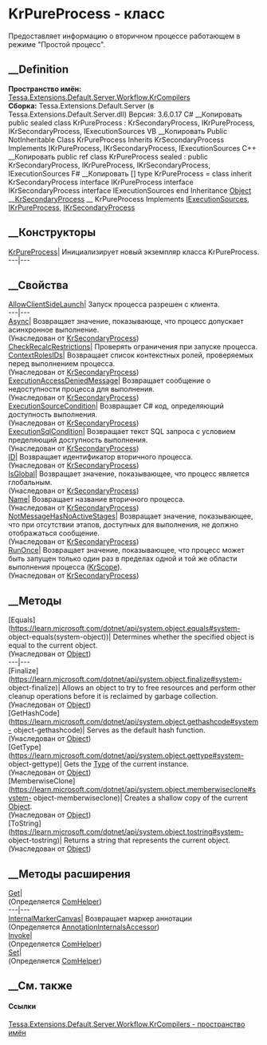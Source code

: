 # KrPureProcess - класс
Предоставляет информацию о вторичном процессе работающем в режиме "Простой
процесс".
## __Definition
 **Пространство имён:**
[Tessa.Extensions.Default.Server.Workflow.KrCompilers](N_Tessa_Extensions_Default_Server_Workflow_KrCompilers.htm)  
 **Сборка:** Tessa.Extensions.Default.Server (в
Tessa.Extensions.Default.Server.dll) Версия: 3.6.0.17
C# __Копировать
     public sealed class KrPureProcess : KrSecondaryProcess, 
    	IKrPureProcess, IKrSecondaryProcess, IExecutionSources
VB __Копировать
     Public NotInheritable Class KrPureProcess
    	Inherits KrSecondaryProcess
    	Implements IKrPureProcess, IKrSecondaryProcess, IExecutionSources
C++ __Копировать
     public ref class KrPureProcess sealed : public KrSecondaryProcess, 
    	IKrPureProcess, IKrSecondaryProcess, IExecutionSources
F# __Копировать
     [<SealedAttribute>]
    type KrPureProcess = 
        class
            inherit KrSecondaryProcess
            interface IKrPureProcess
            interface IKrSecondaryProcess
            interface IExecutionSources
        end
Inheritance
    [Object](https://learn.microsoft.com/dotnet/api/system.object) __[KrSecondaryProcess](T_Tessa_Extensions_Default_Server_Workflow_KrCompilers_KrSecondaryProcess.htm) __ KrPureProcess
Implements
    [IExecutionSources](T_Tessa_Extensions_Default_Server_Workflow_KrCompilers_IExecutionSources.htm), [IKrPureProcess](T_Tessa_Extensions_Default_Server_Workflow_KrCompilers_IKrPureProcess.htm), [IKrSecondaryProcess](T_Tessa_Extensions_Default_Server_Workflow_KrCompilers_IKrSecondaryProcess.htm)
##  __Конструкторы
[KrPureProcess](M_Tessa_Extensions_Default_Server_Workflow_KrCompilers_KrPureProcess__ctor.htm)|
Инициализирует новый экземпляр класса KrPureProcess.  
---|---  
## __Свойства
[AllowClientSideLaunch](P_Tessa_Extensions_Default_Server_Workflow_KrCompilers_KrPureProcess_AllowClientSideLaunch.htm)|
Запуск процесса разрешен с клиента.  
---|---  
[Async](P_Tessa_Extensions_Default_Server_Workflow_KrCompilers_KrSecondaryProcess_Async.htm)|
Возвращает значение, показывающе, что процесс допускает асинхронное
выполнение.  
(Унаследован от
[KrSecondaryProcess](T_Tessa_Extensions_Default_Server_Workflow_KrCompilers_KrSecondaryProcess.htm))  
[CheckRecalcRestrictions](P_Tessa_Extensions_Default_Server_Workflow_KrCompilers_KrPureProcess_CheckRecalcRestrictions.htm)|
Проверять ограничения при запуске процесса.  
[ContextRolesIDs](P_Tessa_Extensions_Default_Server_Workflow_KrCompilers_KrSecondaryProcess_ContextRolesIDs.htm)|
Возвращает cписок контекстных ролей, проверяемых перед выполнением процесса.  
(Унаследован от
[KrSecondaryProcess](T_Tessa_Extensions_Default_Server_Workflow_KrCompilers_KrSecondaryProcess.htm))  
[ExecutionAccessDeniedMessage](P_Tessa_Extensions_Default_Server_Workflow_KrCompilers_KrSecondaryProcess_ExecutionAccessDeniedMessage.htm)|
Возвращает сообщение о недоступности процесса для выполнения.  
(Унаследован от
[KrSecondaryProcess](T_Tessa_Extensions_Default_Server_Workflow_KrCompilers_KrSecondaryProcess.htm))  
[ExecutionSourceCondition](P_Tessa_Extensions_Default_Server_Workflow_KrCompilers_KrSecondaryProcess_ExecutionSourceCondition.htm)|
Возвращает C# код, определяющий доступность выполнения.  
(Унаследован от
[KrSecondaryProcess](T_Tessa_Extensions_Default_Server_Workflow_KrCompilers_KrSecondaryProcess.htm))  
[ExecutionSqlCondition](P_Tessa_Extensions_Default_Server_Workflow_KrCompilers_KrSecondaryProcess_ExecutionSqlCondition.htm)|
Возвращает текст SQL запроса с условием пределяющий доступность выполнения.  
(Унаследован от
[KrSecondaryProcess](T_Tessa_Extensions_Default_Server_Workflow_KrCompilers_KrSecondaryProcess.htm))  
[ID](P_Tessa_Extensions_Default_Server_Workflow_KrCompilers_KrSecondaryProcess_ID.htm)|
Возвращает идентификатор вторичного процесса.  
(Унаследован от
[KrSecondaryProcess](T_Tessa_Extensions_Default_Server_Workflow_KrCompilers_KrSecondaryProcess.htm))  
[IsGlobal](P_Tessa_Extensions_Default_Server_Workflow_KrCompilers_KrSecondaryProcess_IsGlobal.htm)|
Возвращает значение, показывающее, что процесс является глобальным.  
(Унаследован от
[KrSecondaryProcess](T_Tessa_Extensions_Default_Server_Workflow_KrCompilers_KrSecondaryProcess.htm))  
[Name](P_Tessa_Extensions_Default_Server_Workflow_KrCompilers_KrSecondaryProcess_Name.htm)|
Возвращает название вторичного процесса.  
(Унаследован от
[KrSecondaryProcess](T_Tessa_Extensions_Default_Server_Workflow_KrCompilers_KrSecondaryProcess.htm))  
[NotMessageHasNoActiveStages](P_Tessa_Extensions_Default_Server_Workflow_KrCompilers_KrSecondaryProcess_NotMessageHasNoActiveStages.htm)|
Возвращает значение, показывающее, что при отсутствии этапов, доступных для
выполнения, не должно отображаться сообщение.  
(Унаследован от
[KrSecondaryProcess](T_Tessa_Extensions_Default_Server_Workflow_KrCompilers_KrSecondaryProcess.htm))  
[RunOnce](P_Tessa_Extensions_Default_Server_Workflow_KrCompilers_KrSecondaryProcess_RunOnce.htm)|
Возвращает значение, показывающее, что процесс может быть запущен только один
раз в пределах одной и той же области выполнения процесса
([KrScope](T_Tessa_Extensions_Default_Server_Workflow_KrProcess_Scope_KrScope.htm)).  
(Унаследован от
[KrSecondaryProcess](T_Tessa_Extensions_Default_Server_Workflow_KrCompilers_KrSecondaryProcess.htm))  
##  __Методы
[Equals](https://learn.microsoft.com/dotnet/api/system.object.equals#system-
object-equals\(system-object\))| Determines whether the specified object is
equal to the current object.  
(Унаследован от
[Object](https://learn.microsoft.com/dotnet/api/system.object))  
---|---  
[Finalize](https://learn.microsoft.com/dotnet/api/system.object.finalize#system-
object-finalize)| Allows an object to try to free resources and perform other
cleanup operations before it is reclaimed by garbage collection.  
(Унаследован от
[Object](https://learn.microsoft.com/dotnet/api/system.object))  
[GetHashCode](https://learn.microsoft.com/dotnet/api/system.object.gethashcode#system-
object-gethashcode)| Serves as the default hash function.  
(Унаследован от
[Object](https://learn.microsoft.com/dotnet/api/system.object))  
[GetType](https://learn.microsoft.com/dotnet/api/system.object.gettype#system-
object-gettype)| Gets the
[Type](https://learn.microsoft.com/dotnet/api/system.type) of the current
instance.  
(Унаследован от
[Object](https://learn.microsoft.com/dotnet/api/system.object))  
[MemberwiseClone](https://learn.microsoft.com/dotnet/api/system.object.memberwiseclone#system-
object-memberwiseclone)| Creates a shallow copy of the current
[Object](https://learn.microsoft.com/dotnet/api/system.object).  
(Унаследован от
[Object](https://learn.microsoft.com/dotnet/api/system.object))  
[ToString](https://learn.microsoft.com/dotnet/api/system.object.tostring#system-
object-tostring)| Returns a string that represents the current object.  
(Унаследован от
[Object](https://learn.microsoft.com/dotnet/api/system.object))  
##  __Методы расширения
[Get](M_Tessa_Extensions_Default_Client_EDS_ComHelper_Get.htm)|  
(Определяется
[ComHelper](T_Tessa_Extensions_Default_Client_EDS_ComHelper.htm))  
---|---  
[InternalMarkerCanvas](M_Tessa_UI_Views_Charting_Annotations_AnnotationInternalsAccessor_InternalMarkerCanvas.htm)|
Возвращает маркер аннотации  
(Определяется
[AnnotationInternalsAccessor](T_Tessa_UI_Views_Charting_Annotations_AnnotationInternalsAccessor.htm))  
[Invoke](M_Tessa_Extensions_Default_Client_EDS_ComHelper_Invoke.htm)|  
(Определяется
[ComHelper](T_Tessa_Extensions_Default_Client_EDS_ComHelper.htm))  
[Set](M_Tessa_Extensions_Default_Client_EDS_ComHelper_Set.htm)|  
(Определяется
[ComHelper](T_Tessa_Extensions_Default_Client_EDS_ComHelper.htm))  
##  __См. также
#### Ссылки
[Tessa.Extensions.Default.Server.Workflow.KrCompilers - пространство
имён](N_Tessa_Extensions_Default_Server_Workflow_KrCompilers.htm)

